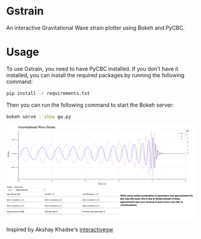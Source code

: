 # Gstrain
An interactive Gravitational Wave strain plotter using Bokeh and PyCBC.

# Usage
To use Gstrain, you need to have PyCBC installed. If you don't have it installed, you can install the required packages by running the following command:
```bash
pip install -r requirements.txt
```
Then you can run the following command to start the Bokeh server:
```bash
bokeh serve --show gw.py
```
![alt text](screenshot.png)

Inspired by Akshay Khadse's [interactivegw](https://interactivegw.com/)